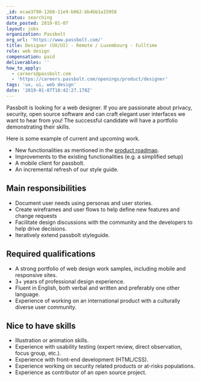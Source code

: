 ```yaml
---
_id: ecae3790-1268-11e9-b062-bb4bb1a15958
status: searching
date_posted: 2019-01-07
layout: jobs
organization: Passbolt
org_url: 'https://www.passbolt.com/'
title: Designer (UX/UI) - Remote / Luxembourg - Fulltime
role: web design
compensation: paid
deliverables: ''
how_to_apply:
  - careers@passbolt.com
  - 'https://careers.passbolt.com/openings/product/designer'
tags: 'ux, ui, web design'
date: '2019-01-07T10:42:27.178Z'
---
```

Passbolt is looking for a web designer. If you are passionate about privacy, security, open source software and can craft elegant user interfaces we want to hear from you! The successful candidate will have a portfolio demonstrating their skills. 

Here is some example of current and upcoming work.
- New functionalities as mentioned in the [product roadmap](https://www.passbolt.com/roadmap).
- Improvements to the existing functionalities (e.g. a simplified setup)
- A mobile client for passbolt.
- An incremental refresh of our style guide.

## Main responsibilities
- Document user needs using personas and user stories.
- Create wireframes and user flows to help define new features and change requests
- Facilitate design discussions with the community and the developers to help drive decisions.
- Iteratively extend passbolt styleguide.

## Required qualifications
- A strong portfolio of web design work samples, including mobile and responsive sites.
- 3+ years of professional design experience.
- Fluent in English, both verbal and written and preferably one other language.
- Experience of working on an international product with a culturally diverse user community.

## Nice to have skills
- Illustration or animation skills.
- Experience with usability testing (expert review, direct observation, focus group, etc.).
- Experience with front-end development (HTML/CSS).
- Experience working on security related products or at-risks populations.
- Experience as contributor of an open source project.
